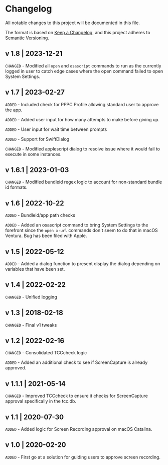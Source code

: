 # Changelog
All notable changes to this project will be documented in this file.

The format is based on [Keep a Changelog](https://keepachangelog.com/en/1.0.0/),
and this project adheres to [Semantic Versioning](https://semver.org/spec/v2.0.0.html).

## v 1.8 | 2023-12-21
`CHANGED` - Modified all `open` and `osascript` commands to run as the currently logged in user to catch edge cases where the open command failed to open System Settings.

## v 1.7 | 2023-02-27
`ADDED` - Included check for PPPC Profile allowing standard user to approve the app.

`ADDED` - Added user input for how many attempts to make before giving up.

`ADDED` - User input for wait time between prompts

`ADDED` - Support for SwiftDialog

`CHANGED` - Modified applescript dialog to resolve issue where it would fail to execute in some instances.

## v 1.6.1 | 2023-01-03
`CHANGED` - Modified bundleid regex logic to account for non-standard bundle id formats.

## v 1.6 | 2022-10-22
`ADDED` - Bundleid/app path checks

`ADDED` - Added an osascript command to bring System Settings to the forefront since the `open x-url` commands don't seem to do that in macOS Ventura. Bug has been filed with Apple.

## v 1.5 | 2022-05-12
`ADDED` - Added a dialog function to present display the dialog depending on variables that have been set.

## v 1.4 | 2022-02-22
`CHANGED` - Unified logging

## v 1.3 | 2018-02-18
`CHANGED` - Final v1 tweaks

## v 1.2 | 2022-02-16
`CHANGED` - Consolidated TCCcheck logic

`ADDED` - Added an additional check to see if ScreenCapture is already approved.

## v 1.1.1 | 2021-05-14
`CHANGED` -  Improved TCCcheck to ensure it checks for ScreenCapture approval specifically in the tcc.db.

## v 1.1 | 2020-07-30
`ADDED` - Added logic for Screen Recording approval on macOS Catalina.

## v 1.0 | 2020-02-20
`ADDED` - First go at a solution for guiding users to approve screen recording.
